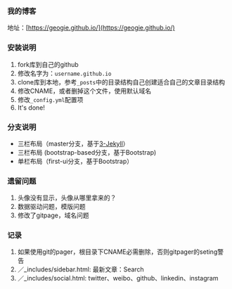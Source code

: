 ### 我的博客

地址：[https://geogie.github.io/](https://geogie.github.io/)

### 安装说明

1. fork库到自己的github
2. 修改名字为：`username.github.io`
3. clone库到本地，参考`_posts`中的目录结构自己创建适合自己的文章目录结构
4. 修改CNAME，或者删掉这个文件，使用默认域名
5. 修改`_config.yml`配置项
6. It's done!

### 分支说明

- 三栏布局（master分支，基于[3-Jekyll](https://github.com/P233/3-Jekyll)）
- 三栏布局 (bootstrap-based分支，基于Bootstrap)
- 单栏布局（first-ui分支，基于Bootstrap）

### 遗留问题

1. 头像没有显示，头像从哪里拿来的？
2. 数据驱动问题，模版问题
3. 修改了gitpage，域名问题

### 记录

1. 如果使用git的pager，根目录下CNAME必需删除，否则gitpager的seting警告
2. ／_includes/sidebar.html: 最新文章：Search
3. ／_includes/social.html: twitter、weibo、github、linkedin、instagram

